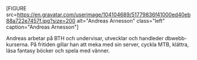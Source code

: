 [FIGURE src=https://en.gravatar.com/userimage/104104689/51779836f41000ed40eb88a722e7457f.jpg?size=200 alt="Andreas Arnesson" class="left" caption="Andreas Arnesson"]

Andreas arbetar på BTH och undervisar, utvecklar och handleder dbwebb-kurserna. På fritiden gillar han att meka med sin server, cyckla MTB, klättra, läsa fantasy böcker och spela med vänner.
